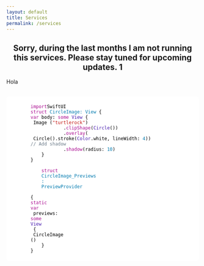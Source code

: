 ```yaml
---
layout: default
title: Services
permalink: /services
---
```

<h2 style="text-align: center">Sorry, during the last months I am not running this services. Please stay tuned for upcoming updates. 1</h2>
<!--
  <table style="width: 100%; horizontal-align: left; margin: 0px 0px">
    <tr>
      <td style="border-style: hidden; width: 33%; text-align: left; vertical-align: top; padding: 0px">
        <img style="display: block; margin-left: auto; margin-right: auto; height: 250px; width: 100%; object-fit: contain" src="../assets/img/galileo.PNG">
      </td>
      <td style="border-style: hidden; width: 33%; text-align: left; vertical-align: top; padding: 0px">
        <img style="display: block; margin-left: auto; margin-right: auto; height: 250px; width: 100%; object-fit: contain" src="../assets/img/granitos.PNG">
      </td>
      <td style="border-style: hidden; width: 33%; text-align: left; vertical-align: top; padding: 0px">
        <img style="display: block; margin-left: auto; margin-right: auto; height: 250px; width: 100%; object-fit: contain" src="../assets/img/campus.PNG">
      </td>
    </tr>
  </table>
-->
Hola


<style>
.hljs-selector-tag {
    color: #aa0d91;
}
.hljs-symbol {
    color: #057CB0;
}
.hljs-title {
    color: #057CB0;
}
.hljs-attribute {
    color: #000;
}
.hljs-tag {
    color: #057CB0;
}
.hljs-built_in {
    color: #5c2699;
}
.hljs-bullet {
    color: #057CB0;
}
.hljs-strong {
    font-weight: bold;
}
.hljs-selector-class {
    color: #9b703f;
}
.hljs-subst {
    color: #000;
}
.hljs-attr {
    color: #057CB0;
}
.hljs-type {
    color: #4B21B0;
}
.hljs-selector-id {
    color: #9b703f;
}
.hljs-builtin-name {
    color: #5c2699;
}
.hljs-params {
    color: #5c2699;
}
.hljs-regexp {
    color: #080;
}
.hljs-link {
    color: #080;
}
.hljs-section {
    color: #057CB0;
}
.hljs {
    display: block;
    color: black;
    padding: 0.5em;
    overflow-x: auto;
}
.hljs-comment {
    color: #707F8C;
}
.hljs-formula {
    background-color: #eee;
    font-style: italic;
}
.hljs-emphasis {
    font-style: italic;
}
.hljs-string {
    color: #c41a16;
}
.hljs-template-variable {
    color: #660;
}
.hljs-variable {
    color: #660;
}
.hljs-meta {
    color: #aa0d91;
}
.hljs-name {
    color: #008;
}
.hljs-doctag {
    font-weight: bold;
}
.hljs-number {
    color: #057CB0;
}
.hljs-literal {
    color: #aa0d91;
}
.hljs-quote {
    color: #707F8C;
}
.hljs-class {
    color: #057CB0;
}
.hljs-keyword {
    color: #aa0d91;
}
.hljs-deletion {
    background-color: #ffc8bd;
}
.hljs-addition {
    background-color: #baeeba;
}
</style>

<pre>
    <code class="hljs" style="background:#FFFFFF;border-radius:8px">
        <span class="hljs-keyword">import</span>SwiftUI
        <span class="hljs-class"><span class="hljs-keyword">struct </span><span class="hljs-title">CircleImage</span>:<span class="hljs-title"> View</span></span> {            
        <span class="hljs-keyword">var</span> body: <span class="hljs-keyword">some</span> <span class="hljs-type">View</span> {                
        <span class="hljs-attribute"> Image</span> (<span class="hljs-string">"turtlerock"</span>)
                    .<span class="hljs-literal">clipShape</span>(<span class="hljs-type">Circle</span>())
                    .<span class="hljs-literal">overlay</span>(              
        <span class="hljs-attribute"> Circle</span>().<span class="hljs-attribute">stroke</span>(<span class="hljs-type">Color</span>.<span class="hljs-attribute">white</span>, lineWidth: <span class="hljs-number">4</span>))                  
        <span class="hljs-comment">// Add shadow</span>
                    .<span class="hljs-literal">shadow</span>(radius: <span class="hljs-number">10</span>)
            }
        }
        <span class="hljs-class">
            <span class="hljs-keyword">struct</span>
            <span class="hljs-title">CircleImage_Previews</span>
            : 
            <span class="hljs-title">PreviewProvider</span>
        </span>
        {           
        <span class="hljs-keyword">static</span>
        <span class="hljs-keyword">var</span>
         previews: 
        <span class="hljs-keyword">some</span>
        <span class="hljs-type">View</span>
         {              
        <span class="hljs-attribute"> CircleImage</span>
        ()
            }
        }
    </code>
</pre>


<!--
  <table style="width: 100%; horizontal-align: center; margin-left: auto; margin-right: auto">
  <tr>
    <td style="border-style: hidden; width: 100%; vertical-align: center; horizontal-align: center">
      <header style="background-color: #F8FAFC; border-radius: 20px; padding: 10px; box-shadow: 0px 0px 10px grey">
        <script charset="utf-8" type="text/javascript" src="//js-eu1.hsforms.net/forms/shell.js"></script><script>hbspt.forms.create({region: "eu1",portalId: "24911257",formId: "07fe559d-ca81-41ad-b091-f3d32cd5bd93"});</script>
      </header>
    </td>
    </tr>
</table>
-->


